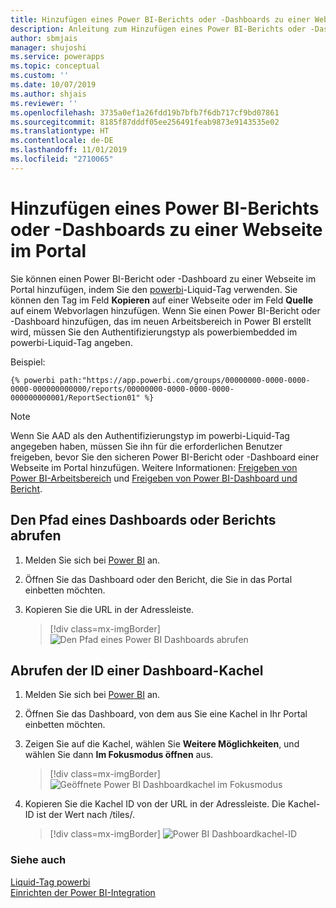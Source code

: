 ```yaml
---
title: Hinzufügen eines Power BI-Berichts oder -Dashboards zu einer Webseite im Portal | MicrosoftDocs
description: Anleitung zum Hinzufügen eines Power BI-Berichts oder -Dashboards zu einer Webseite im Portal.
author: sbmjais
manager: shujoshi
ms.service: powerapps
ms.topic: conceptual
ms.custom: ''
ms.date: 10/07/2019
ms.author: shjais
ms.reviewer: ''
ms.openlocfilehash: 3735a0ef1a26fdd19b7bfb7f6db717cf9bd07861
ms.sourcegitcommit: 8185f87dddf05ee256491feab9873e9143535e02
ms.translationtype: HT
ms.contentlocale: de-DE
ms.lasthandoff: 11/01/2019
ms.locfileid: "2710065"
---
```

# <a name="add-a-power-bi-report-or-dashboard-to-a-web-page-in-portal"></a>Hinzufügen eines Power BI-Berichts oder -Dashboards zu einer Webseite im Portal

Sie können einen Power BI-Bericht oder -Dashboard zu einer Webseite im Portal hinzufügen, indem Sie den [powerbi](../liquid/portals-entity-tags.md#powerbi)-Liquid-Tag verwenden. Sie können den Tag im Feld **Kopieren** auf einer Webseite oder im Feld **Quelle** auf einem Webvorlagen hinzufügen. Wenn Sie einen Power BI-Bericht oder -Dashboard hinzufügen, das im neuen Arbeitsbereich in Power BI erstellt wird, müssen Sie den Authentifizierungstyp als powerbiembedded im powerbi-Liquid-Tag angeben.

Beispiel: 

```
{% powerbi path:"https://app.powerbi.com/groups/00000000-0000-0000-0000-000000000000/reports/00000000-0000-0000-0000-000000000001/ReportSection01" %}
```

> [!NOTE]
> Wenn Sie AAD als den Authentifizierungstyp im powerbi-Liquid-Tag angegeben haben, müssen Sie ihn für die erforderlichen Benutzer freigeben, bevor Sie den sicheren Power BI-Bericht oder -Dashboard einer Webseite im Portal hinzufügen. Weitere Informationen: [Freigeben von Power BI-Arbeitsbereich](https://docs.microsoft.com/power-bi/service-how-to-collaborate-distribute-dashboards-reports#collaborate-with-coworkers-in-an-app-workspace) und [Freigeben von Power BI-Dashboard und Bericht](https://docs.microsoft.com/power-bi/service-share-dashboards).

## <a name="get-the-path-of-a-dashboard-or-report"></a>Den Pfad eines Dashboards oder Berichts abrufen

1.  Melden Sie sich bei [Power BI](https://powerbi.microsoft.com/) an.

2.  Öffnen Sie das Dashboard oder den Bericht, die Sie in das Portal einbetten möchten.

3.  Kopieren Sie die URL in der Adressleiste.

    > [!div class=mx-imgBorder]
    > ![Den Pfad eines Power BI Dashboards](../media/powerbi-dashboard-url.png "Den Pfad eines Power BI Dashboards abrufen") abrufen

## <a name="get-the-id-of-a-dashboard-tile"></a>Abrufen der ID einer Dashboard-Kachel

1.  Melden Sie sich bei [Power BI](https://powerbi.microsoft.com/) an.

2.  Öffnen Sie das Dashboard, von dem aus Sie eine Kachel in Ihr Portal einbetten möchten.

3.  Zeigen Sie auf die Kachel, wählen Sie **Weitere Möglichkeiten**, und wählen Sie dann **Im Fokusmodus öffnen** aus.

    > [!div class=mx-imgBorder]
    > ![Geöffnete Power BI Dashboardkachel im Fokusmodus](../media/powerbi-dashboard-tile-focus.png "Power BI Dashboardkachel im Fokusmodus öffnen")

4.  Kopieren Sie die Kachel ID von der URL in der Adressleiste. Die Kachel-ID ist der Wert nach /tiles/.

    > [!div class=mx-imgBorder]
    > ![Power BI Dashboardkachel-ID](../media/powerbi-dashboard-tile-id.png "Power BI Dashboardkachel-ID")


### <a name="see-also"></a>Siehe auch


[Liquid-Tag powerbi](../liquid/portals-entity-tags.md#powerbi)<br> 
[Einrichten der Power BI-Integration](set-up-power-bi-integration.md)
